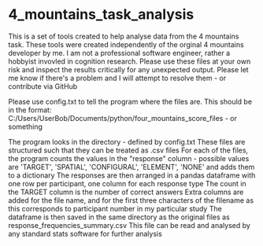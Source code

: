 # 4_mountains_task_analysis
This is a set of tools created to help analyse data from the 4 mountains task. 
These tools were created independently of the orginal 4 mountains developer by me. I am not a professional software engineer, rather a hobbyist invovled in cognition research. Please use these files at your own risk and inspect the results critically for any unexpected output. Please let me know if there's a problem and I will attempt to resolve them - or contribute via GitHub

Please use config.txt to tell the program where the files are. This should be in the format: C:/Users/UserBob/Documents/python/four_mountains_score_files - or something

The program looks in the directory - defined by config.txt
These files are structured such that they can be treated as .csv files
For each of the files, the program counts the values in the "response" column - possible values are 'TARGET', 'SPATIAL', 'CONFIGURAL', 'ELEMENT', 'NONE' and adds them to a dictionary
The responses are then arranged in a pandas dataframe with one row per participant, one column for each response type
The count in the TARGET column is the number of correct answers
Extra columns are added for the file name, and for the first three characters of the filename as this corresponds to participant number in my particular study
The dataframe is then saved in the same directory as the original files as response_frequencies_summary.csv
This file can be read and analysed by any standard stats software for further analysis
